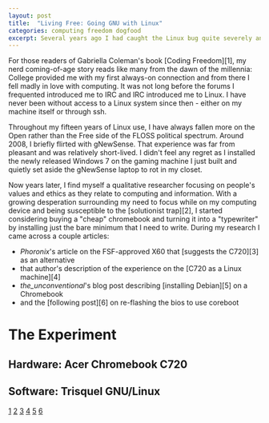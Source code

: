```yaml
---
layout: post
title:  "Living Free: Going GNU with Linux"
categories: computing freedom dogfood
excerpt: Several years ago I had caught the Linux bug quite severely and was running as my primary system on both my work and personal machines. Then I decided to try drinking the FSF koolaid and going full-free GNU/Linux and running gNewSense. It was a short-lived experiment. I have decided to try this experiment again and for 2015 to run Trisquel GNU/Linux on my main work machine.
---
```


For those readers of Gabriella Coleman's book [Coding Freedom][1], my nerd coming-of-age story reads like many from the
dawn of the millennia: College provided me with my first always-on connection and from there
I fell madly in love with computing. It was not long before the forums I frequented introduced me 
to IRC and IRC introduced me to Linux. I have never been without access to a Linux system since
then - either on my machine itself or through ssh. 

Throughout my fifteen years of Linux use, I have always fallen more on the Open rather than the
Free side of the FLOSS political spectrum. Around 2008, I briefly flirted with gNewSense. 
That experience was far from pleasant and was relatively short-lived. I didn't feel any regret 
as I installed the newly released Windows 7 on the gaming machine I just built and quietly set 
aside the gNewSense laptop to rot in my closet.

Now years later, I find myself a qualitative researcher focusing on people's values and ethics as 
they relate to computing and information. With a growing desperation surrounding my need to 
focus while on my computing device and being susceptible to the [solutionist trap][2], I
started considering buying a "cheap" chromebook and turning it into a "typewriter" by installing
just the bare minimum that I need to write. During my research I came across a couple articles:
  * *Phoronix*'s article on the FSF-approved X60 that [suggests the C720][3] as an alternative
  * that author's description of the experience on the [C720 as a Linux machine][4]
  * *the_unconventional*'s blog post describing [installing Debian][5] on a Chromebook
  * and the [following post][6] on re-flashing the bios to use coreboot



The Experiment
===


Hardware: Acer Chromebook C720
---


Software: Trisquel GNU/Linux
---
[1](http://www.amazon.com/Coding-Freedom-Ethics-Aesthetics-Hacking/dp/0691144613/)
[2](http://clickherethebook.com/)
[3](http://www.phoronix.com/scan.php?page=news_item&px=MTU0Nzg)
[4](http://www.phoronix.com/vr.php?view=19463)
[5](http://blogs.fsfe.org/the_unconventional/2014/04/20/c720-debian/)
[6](https://blogs.fsfe.org/the_unconventional/2014/09/19/c720-coreboot/)
